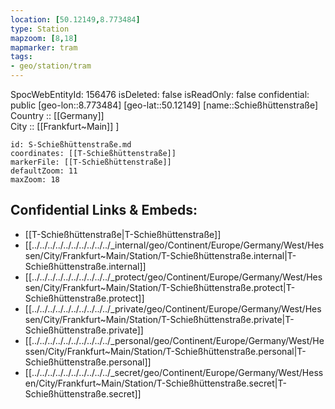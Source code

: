 ```yaml
---
location: [50.12149,8.773484] 
type: Station 
mapzoom: [8,18] 
mapmarker: tram 
tags:
- geo/station/tram
---
```

SpocWebEntityId: 156476
isDeleted: false
isReadOnly: false
confidential: public
[geo-lon::8.773484] 
[geo-lat::50.12149] 
[name::Schießhüttenstraße] 
Country :: [[Germany]]  
City :: [[Frankfurt~Main]] ] 


```leaflet
id: S-Schießhüttenstraße.md
coordinates: [[T-Schießhüttenstraße]] 
markerFile: [[T-Schießhüttenstraße]] 
defaultZoom: 11 
maxZoom: 18
```


## Confidential Links & Embeds: 
- [[T-Schießhüttenstraße|T-Schießhüttenstraße]] 
- [[../../../../../../../../../../_internal/geo/Continent/Europe/Germany/West/Hessen/City/Frankfurt~Main/Station/T-Schießhüttenstraße.internal|T-Schießhüttenstraße.internal]] 
- [[../../../../../../../../../../_protect/geo/Continent/Europe/Germany/West/Hessen/City/Frankfurt~Main/Station/T-Schießhüttenstraße.protect|T-Schießhüttenstraße.protect]] 
- [[../../../../../../../../../../_private/geo/Continent/Europe/Germany/West/Hessen/City/Frankfurt~Main/Station/T-Schießhüttenstraße.private|T-Schießhüttenstraße.private]] 
- [[../../../../../../../../../../_personal/geo/Continent/Europe/Germany/West/Hessen/City/Frankfurt~Main/Station/T-Schießhüttenstraße.personal|T-Schießhüttenstraße.personal]] 
- [[../../../../../../../../../../_secret/geo/Continent/Europe/Germany/West/Hessen/City/Frankfurt~Main/Station/T-Schießhüttenstraße.secret|T-Schießhüttenstraße.secret]] 
